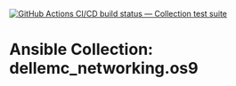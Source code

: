 [![GitHub Actions CI/CD build status — Collection test suite](https://github.com/coll-test/dellemc_networking.os9/workflows/Collection%20test%20suite/badge.svg?branch=master)](https://github.com/coll-test/dellemc_networking.os9/actions?query=workflow%3A%22Collection%20test%20suite%22)

Ansible Collection: dellemc_networking.os9
=================================================